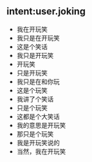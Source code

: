 ## intent:user.joking
- 我在开玩笑
- 我只是在开玩笑
- 这是个笑话
- 我只是开玩笑
- 开玩笑
- 只是开玩笑
- 我只是在和你玩
- 这是个玩笑
- 我讲了个笑话
- 只是个玩笑
- 这都是个大笑话
- 我的意思是开玩笑
- 那只是个玩笑
- 我是开玩笑说的
- 当然，我在开玩笑
